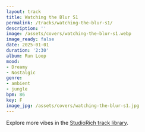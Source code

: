 ```yaml
---
layout: track
title: Watching the Blur S1
permalink: /tracks/watching-the-blur-s1/
description: ''
image: /assets/covers/watching-the-blur-s1.webp
image_ready: false
date: 2025-01-01
duration: '2:30'
album: Run Loop
mood:
- Dreamy
- Nostalgic
genre:
- ambient
- jungle
bpm: 86
key: F
image_jpg: /assets/covers/watching-the-blur-s1.jpg
---
```


Explore more vibes in the [StudioRich track library](/tracks/).
